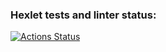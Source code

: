 ### Hexlet tests and linter status:
[![Actions Status](https://github.com/funnyrussianigoryan/frontend-project-lvl1/workflows/hexlet-check/badge.svg)](https://github.com/funnyrussianigoryan/frontend-project-lvl1/actions)